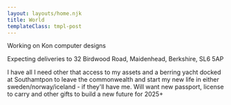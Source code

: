 ```yaml
---
layout: layouts/home.njk
title: World
templateClass: tmpl-post
---
```

Working on Kon computer designs

Expecting deliveries to 32 Birdwood Road, Maidenhead, Berkshire, SL6 5AP

I have all I need other that access to my assets and a berring yacht docked at Southamtpon to leave the commonwealth and start my new life in either sweden/norway/iceland - if they'll have me. Will want new passport, license to carry and other gifts to build a new future for 2025+

